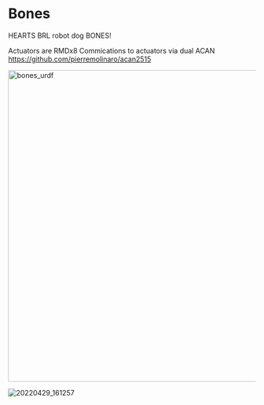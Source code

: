 # Bones
HEARTS BRL robot dog BONES!

Actuators are RMDx8
Commications to actuators via dual ACAN https://github.com/pierremolinaro/acan2515

<img width="634" alt="bones_urdf" src="https://user-images.githubusercontent.com/812771/185991465-011d9432-42b7-4183-bfe5-aeac92824464.png">

![20220429_161257](https://user-images.githubusercontent.com/812771/185992431-d1c09ae6-4895-4ebe-a0a1-b649a68fa1d0.jpg)
